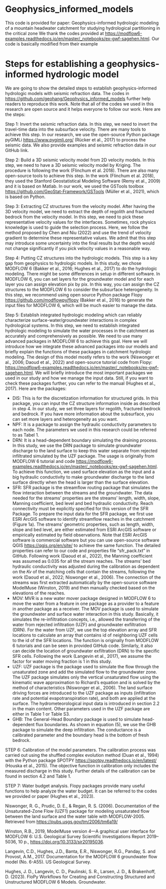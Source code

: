 # Geophysics_informed_models

This code is provided for paper: Geophysics-informed hydrologic modeling of a mountain headwater catchment for studying hydrological partitioning in the critical zone
We thank the codes provided at https://modflow6-examples.readthedocs.io/en/master/_notebooks/ex-gwf-sagehen.html. Our code is basically modified from their example

# Steps for establishing a geophysics-informed hydrologic model
We are going to show the detailed steps to establish geophysics-informed hydrologic models with seismic refraction data. The codes in https://github.com/geohang/Geophysics_informed_models further help readers to reproduce this work. Note that all of the codes we used in this research are open source and it helps everyone to follow our work. Here are the steps:

Step 1: Invert the seismic refraction data. In this step, we need to invert the travel-time data into the subsurface velocity. There are many tools to achieve this step. In our research, we use the open-source Python package pyGIMLi https://www.pygimli.org/ (Rücker et al., 2017) to process the seismic data. We also provide examples and seismic refraction data in our GitHub link.

Step 2: Build a 3D seismic velocity model from 2D velocity models. In this step, we need to have a 3D seismic velocity model by Kriging. The procedure is following the work (Flinchum et al. 2018). There are also many open-source tools to achieve this step. In the work (Flinchum et al. 2018), they used the Stanford Geostatistical Modeling Software (Remy et al., 2009) and it is based on Matlab. In our work, we used the GSTools toolbox https://github.com/GeoStat-Framework/GSTools (Müller et al., 2021), which is based on Python.

Step 3: Extracting CZ structures from the velocity model. After having the 3D velocity model, we need to extract the depth of regolith and fractured bedrock from the velocity model. In this step, we need to pick these representative velocity values for the interfaces. Sometimes, rock physics knowledge is used to guide the selection process. Here, we follow the method proposed by Chen and Niu (2022) and use the trend of velocity gradient to determine these representative values. We admit that this step may introduce some uncertainty into the final results but the depth would not change significantly if you pick velocity values in a reasonable way. 

Step 4: Putting CZ structures into the hydrologic models. This step is a key gap from geophysics to hydrologic models. In this study, we chose MODFLOW 6 (Bakker et al., 2016; Hughes et al., 2017) to do the hydrologic modeling. There might be some differences in setup in different software. In MODFLOW 6, you can set layers for the groundwater model and for each layer you can assign elevation pix by pix. In this way, you can assign the CZ structures to the MODFLOW 6 to consider the subsurface heterogeneity. In this step, we recommend using open source Python package Flopy https://github.com/modflowpy/flopy (Bakker et al., 2016) to generate the input files for MODFLOW 6, which will be much easier to manage the data.

Step 5: Establish integrated hydrologic modeling which can reliably characterize surface-water/groundwater interactions in complex hydrological systems. In this step, we need to establish integrated hydrologic modeling to simulate the water processes in the catchment as accurately and comprehensively as possible. We need to use many advanced packages in MODFLOW 6 to achieve this goal. Here we will introduce how we integrate these advanced packages into our models and briefly explain the functions of these packages in catchment hydrologic modeling. The design of this model mostly refers to the work (Niswonger et al., 2006; Daoud et al., 2022) and open-source tutorial code from Flopy:
https://modflow6-examples.readthedocs.io/en/master/_notebooks/ex-gwf-sagehen.html. 
We will briefly introduce the most important packages we used in our study and how we manage the input data. Still, if you want to check these packages further, you can refer to the manual (Hughes et al., 2017). Here are the packages:
-	DIS: This is for the discretization information for structured grids. In this package, you can input the CZ structure information inside as described in step 4. In our study, we set three layers for regolith, fractured bedrock and bedrock. If you have more information about the subsurface, you can set more layers and heterogeneity as you want. 
-	NPF: It is a package to assign the hydraulic conductivity parameters to each node. The parameters we used in this research could be referred to as Tabel 1.
-	DRN: It is a head-dependent boundary simulating the draining process. In this study, we use the DRN package to simulate groundwater discharge to the land surface to keep this water separate from rejected infiltrated simulated by the UZF package. The usage is originally from MODFLOW 6 tutorial and code https://modflow6-examples.readthedocs.io/en/master/_notebooks/ex-gwf-sagehen.html. To achieve this function, we used surface elevation as the input and a big hydraulic conductivity to make groundwater discharge to the land surface directly when the head is larger than the surface elevation. 
-	SFR: SFR package is the streamflow routing package that simulates the flow interaction between the streams and the groundwater. The data needed for the streams’ properties are the streams’ length, width, slope, Manning coefficient, bed level and bed hydraulic conductivity. Reach connectivity must be explicitly specified for this version of the SFR Package. To prepare the input data for the SFR package, we first use ESRI ArcGIS software to identify streamflow reaches in the catchment (Figure 1a). The streams’ geometric properties, such as length, width, slope and bed level, are either estimated from ESRI ArcGIS software or empirically estimated by field observations. Note that ESRI ArcGIS software is commercial software but you can use open-source software QGIS https://qgis.org/en/site/ to achieve the same function. The detailed properties can refer to our code and properties file “sfr_pack.txt” in GitHub. Following work (Daoud et al., 2022), the Manning coefficient was assumed as 0.035 for all the stream reaches. The streams’ bed hydraulic conductivity was adjusted during the calibration as dependent on the 𝐾𝑣 of the matching cells that contain the streams, following the work (Daoud et al., 2022; Niswonger et al., 2006). The connection of the streams was first extracted automatically by the open-source software ModelMuse (Winston, 2019) and then manually checked based on the elevations of the reaches. 
-	MOV: MVR is a new water mover package designed in MODFLOW 6 to move the water from a feature in one package as a provider to a feature in another package as a receiver. The MOV package is used to simulate the groundwater and surface water interaction in this study. Basically, it simulates the re-infiltration concepts, i.e., allowed the transferring of the water from rejected infiltration (UZF) and groundwater exfiltration (DRN). For the water from UZF, we use the top elevation array and SFR locations to calculate an array that contains id of neighboring UZF cells to the id of the SFR locations. The function is originally from MODFLOW 6 tutorials and can be seen in provided GitHub code. Similarly, it also can decide the location of groundwater exfiltration (DRN) to the specific SFR cells. Following the work (Langevin et al., 2017), we assume the factor for water moving fraction is 1 in this study.  
-	UZF: UZF package is the package used to simulate the flow through the unsaturated zone and add the simulated flow to the groundwater zone. The UZF package simulates only the vertical unsaturated flow using the kinematic wave approximation to Richard’s equation and is solved by the method of characteristics (Niswonger et al., 2006). The land surface driving forces are introduced to the UZF package as inputs (infiltration rate and potential evapotranspiration rate), and both are applied at the surface. The hydrometeorological input data is introduced in section 2.2 in the main content. Other parameters used in the UZF package are either in Table 1 or Table S3. 
-	GHB: The General-Head Boundary package is used to simulate head-dependent flux boundaries. As shown in equation (5), we use the GHB package to simulate the deep infiltration. The conductance is a calibrated parameter and the boundary head is the bottom of fresh bedrock.

STEP 6: Calibration of the model parameters. The calibration process was carried out using the shuffled complex evolution method (Duan et al., 1994) with the Python package SPOTPY https://spotpy.readthedocs.io/en/latest/ (Houska et al., 2015). The objective function in calibration only includes the measured discharge in this study. Further details of the calibration can be found in section 4.2 and Table 1. 

STEP 7: Water budget analysis. Flopy packages provide many useful functions to help analyze the water budget. It can be referred to the codes we provided or paper (Hughes et al., 2023).

Niswonger, R. G., Prudic, D. E., & Regan, R. S. (2006). Documentation of the Unsaturated-Zone Flow (UZF1) package for modeling unsaturated flow between the land surface and the water table with MODFLOW-2005. Retrieved from https://pubs.usgs.gov/tm/2006/tm6a19/

Winston, R.B., 2019, ModelMuse version 4—A graphical user interface for MODFLOW 6: U.S. Geological Survey Scientific Investigations Report 2019–5036, 10 p., https://doi.org/10.3133/sir20195036.

Langevin, C.D., Hughes, J.D., Banta, E.R., Niswonger, R.G., Panday, S. and Provost, A.M., 2017. Documentation for the MODFLOW 6 groundwater flow model (No. 6-A55). US Geological Survey.

Hughes, J. D., Langevin, C. D., Paulinski, S. R., Larsen, J. D., & Brakenhoff, D. (2023). FloPy Workflows for Creating and Constructing Structured and Unstructured MODFLOW 6 Models. Groundwater.

